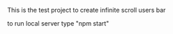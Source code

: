 This is the test project to create infinite scroll users bar

to run local server type "npm start"


